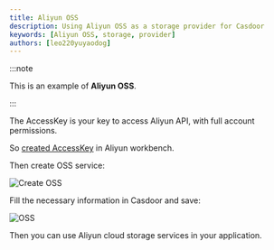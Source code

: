 ```yaml
---
title: Aliyun OSS
description: Using Aliyun OSS as a storage provider for Casdoor
keywords: [Aliyun OSS, storage, provider]
authors: [leo220yuyaodog]
---
```


:::note

This is an example of **Aliyun OSS**.

:::

The AccessKey is your key to access Aliyun API, with full account permissions.

So [created AccessKey](https://help.aliyun.com/document_detail/53045.html) in Aliyun workbench.

Then create OSS service:

![Create OSS](/img/providers/createaliyunoss.png)

Fill the necessary information in Casdoor and save:

![OSS](/img/providers/storage/oss.png)

Then you can use Aliyun cloud storage services in your application.
